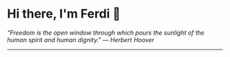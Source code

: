 <h1>Hi there, I'm Ferdi 👋</h1>

<p><em>
  "Freedom is the open window through which pours the sunlight of the human spirit and human dignity." — Herbert Hoover
</em></p>

---
